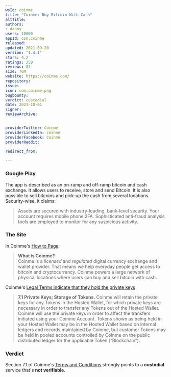 ```yaml
---
wsId: coinme
title: "Coinme: Buy Bitcoin With Cash"
altTitle: 
authors:
- danny
users: 10000
appId: com.coinme
released: 
updated: 2021-09-20
version: "1.4.1"
stars: 4.2
ratings: 350
reviews: 82
size: 76M
website: https://coinme.com/
repository: 
issue: 
icon: com.coinme.png
bugbounty: 
verdict: custodial
date: 2021-10-01
signer: 
reviewArchive:


providerTwitter: Coinme
providerLinkedIn: coinme
providerFacebook: Coinme
providerReddit: 

redirect_from:

---
```



### Google Play

The app is described as an on-ramp and off-ramp bitcoin and cash exchange. It allows users to receive, store and send Bitcoin. It is also possible to sell bitcoins and pick-up the cash from several locations. Security-wise, it claims:

> Assets are secured with industry-leading, bank-level security. Your account requires mobile phone 2FA. Sophisticated anti-fraud analysis tools are employed to monitor for any suspicious activity.

### The Site

In Coinme's [How to Page](https://coinme.com/how-to/):

>**What is Coinme?**<br>
Coinme is a _licensed_ and _regulated_ digital currency exchange and wallet provider. That means we help everyday people get access to bitcoin and cryptocurrency. Coinme powers a large network of physical locations where users can buy and sell bitcoin with cash.

Coinme's [Legal Terms indicate that they hold the private keys](https://coinme.com/legal/)

> **7.1 Private Keys; Storage of Tokens.** Coinme will retain the private keys for any Tokens in the Hosted Wallet, for which private keys are necessary in order to transfer any Tokens out of the Hosted Wallet. Coinme will use the private keys in order to affect the transfers initiated using your Coinme Account. Tokens shown as being held in your Hosted Wallet may be in the Hosted Wallet based on internal ledgers and records maintained by Coinme, but customer Tokens may be held in pooled accounts controlled by Coinme on the public distributed ledger for the applicable Token (“Blockchain”).

### Verdict

Section 7.1 of Coinme's [Terms and Conditions](https://coinme.com/legal/) strongly points to a **custodial** service that's **not verifiable**.

